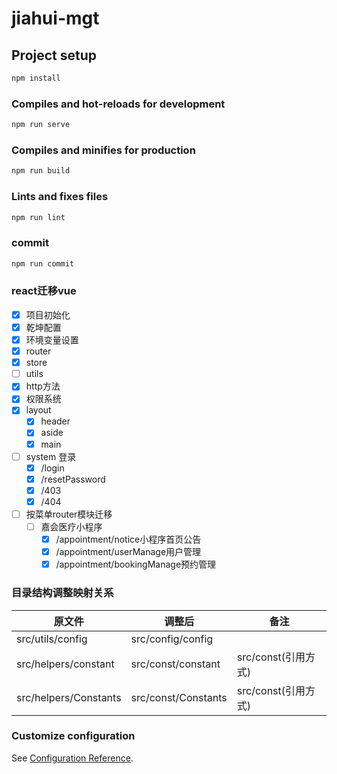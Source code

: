 # jiahui-mgt

## Project setup

```bash
npm install
```

### Compiles and hot-reloads for development

```bash
npm run serve
```

### Compiles and minifies for production

```bash
npm run build
```

### Lints and fixes files

```bash
npm run lint
```

### commit

```bash
npm run commit
```

### react迁移vue

- [x] 项目初始化
- [x] 乾坤配置
- [x] 环境变量设置
- [x] router
- [x] store
- [ ] utils
- [x] http方法
- [x] 权限系统
- [x] layout
  - [x] header
  - [x] aside
  - [x] main
- [ ] system 登录
  - [x] /login
  - [x] /resetPassword
  - [x] /403
  - [x] /404
- [ ] 按菜单router模块迁移
  - [ ] 嘉会医疗小程序
    - [x] /appointment/notice小程序首页公告
    - [x] /appointment/userManage用户管理
    - [x] /appointment/bookingManage预约管理

### 目录结构调整映射关系

原文件 | 调整后 | 备注
---|---|---
src/utils/config | src/config/config
src/helpers/constant | src/const/constant | src/const(引用方式)
src/helpers/Constants | src/const/Constants| src/const(引用方式)

### Customize configuration

See [Configuration Reference](https://cli.vuejs.org/config/).
